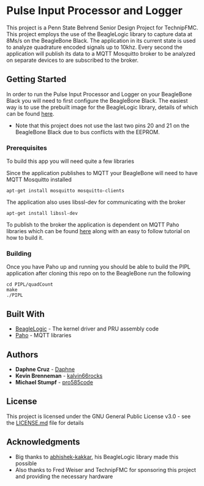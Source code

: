 # Pulse Input Processor and Logger 

This project is a Penn State Behrend Senior Design Project for TechnipFMC. This project employs the use of the BeagleLogic library to capture data at 8Ms/s on the BeagleBone Black. The application in its current state is used to analyze quadrature encoded signals up to 10khz. Every second the application will publish its data to a MQTT Mosquitto broker to be analyzed on separate devices to are subscribed to the broker. 

## Getting Started

In order to run the Pulse Input Processor and Logger on your BeagleBone Black you will need to first configure the BeagleBone Black. The easiest way is to use the prebuilt image for the BeagleLogic library, details of which can be found [here](https://github.com/abhishek-kakkar/BeagleLogic/wiki/BeagleLogic-%22no-setup-required%22-setup:-Introducing-System-Image!). 

* Note that this project does not use the last two pins 20 and 21 on the BeagleBone Black due to bus conflicts with the EEPROM. 


### Prerequisites

To build this app you will need quite a few libraries 

Since the application publishes to MQTT your BeagleBone will need to have MQTT Mosquitto installed
```
apt-get install mosquitto mosquitto-clients  
```

The application also uses libssl-dev for communicating with the broker 
```
apt-get install libssl-dev  
```

To publish to the broker the application is dependent on MQTT Paho libraries which can be found
[here](https://eclipse.org/paho/clients/c/) along with an easy to follow tutorial on how to build it. 

### Building
Once you have Paho up and running you should be able to build the PIPL application after cloning this repo on to the BeagleBone run the following 

```
cd PIPL/quadCount
make
./PIPL
```
## Built With

* [BeagleLogic](https://github.com/abhishek-kakkar/BeagleLogic/wiki) - The kernel driver and PRU assembly code 
* [Paho](https://eclipse.org/paho/clients/c/) - MQTT libraries 

## Authors

* **Daphne Cruz**     - [Daphne](https://github.com)
* **Kevin Brenneman** - [kalvin66rocks](https://github.com/kalvin66rocks)
* **Michael Stumpf**  - [pro585code](https://github.com/pro585code)

## License

This project is licensed under the GNU General Public License v3.0 - see the [LICENSE.md](LICENSE) file for details

## Acknowledgments

* Big thanks to [abhishek-kakkar](https://github.com/abhishek-kakkar), his BeagleLogic library made this possible
* Also thanks to Fred Weiser and TechnipFMC for sponsoring this project and providing the necessary hardware 




